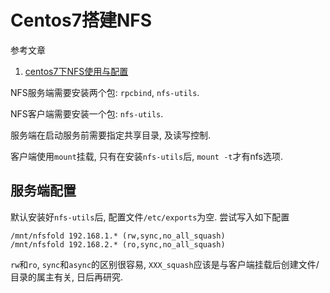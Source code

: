 # Centos7搭建NFS

参考文章

1. [centos7下NFS使用与配置](https://www.cnblogs.com/jkko123/p/6361476.html)

NFS服务端需要安装两个包: `rpcbind`, `nfs-utils`.

NFS客户端需要安装一个包: `nfs-utils`.

服务端在启动服务前需要指定共享目录, 及读写控制.

客户端使用`mount`挂载, 只有在安装`nfs-utils`后, `mount -t`才有nfs选项.

## 服务端配置

默认安装好`nfs-utils`后, 配置文件`/etc/exports`为空. 尝试写入如下配置

```
/mnt/nfsfold 192.168.1.* (rw,sync,no_all_squash)
/mnt/nfsfold 192.168.2.* (ro,sync,no_all_squash)
```

`rw`和`ro`, `sync`和`async`的区别很容易, `XXX_squash`应该是与客户端挂载后创建文件/目录的属主有关, 日后再研究.
